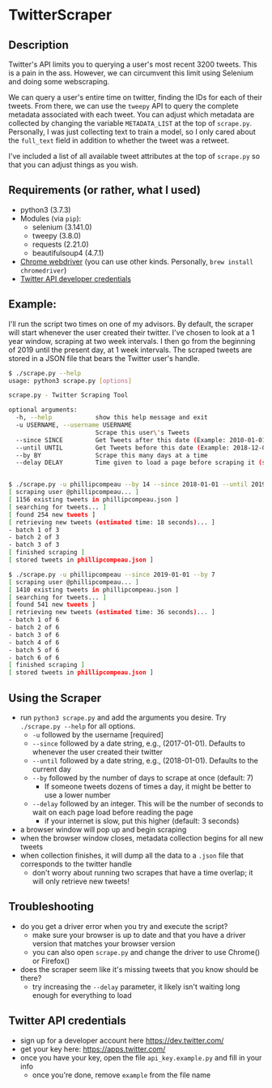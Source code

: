 # TwitterScraper

## Description

Twitter's API limits you to querying a user's most recent 3200 tweets. This is a pain in the ass. However, we can circumvent this limit using Selenium and doing some webscraping.  

We can query a user's entire time on twitter, finding the IDs for each of their tweets. From there, we can use the `tweepy` API to query the complete metadata associated with each tweet. You can adjust which metadata are collected by changing the variable `METADATA_LIST` at the top of `scrape.py`. Personally, I was just collecting text to train a model, so I only cared about the `full_text` field in addition to whether the tweet was a retweet.  

I've included a list of all available tweet attributes at the top of `scrape.py` so that you can adjust things as you wish.

## Requirements (or rather, what I used)

* python3 (3.7.3)
* Modules (via `pip`):
  * selenium (3.141.0)
  * tweepy (3.8.0)
  * requests (2.21.0)
  * beautifulsoup4 (4.7.1)
* [Chrome webdriver](https://chromedriver.chromium.org/downloads) (you can use other kinds. Personally, `brew install chromedriver`)
* [Twitter API developer credentials](https://dev.twitter.com)

## Example:

I'll run the script two times on one of my advisors. By default, the scraper will start whenever the user created their twitter. I've chosen to look at a 1 year window, scraping at two week intervals. I then go from the beginning of 2019 until the present day, at 1 week intervals. The scraped tweets are stored in a JSON file that bears the Twitter user's handle.
```bash
$ ./scrape.py --help
usage: python3 scrape.py [options]

scrape.py - Twitter Scraping Tool

optional arguments:
  -h, --help            show this help message and exit
  -u USERNAME, --username USERNAME
                        Scrape this user\'s Tweets
  --since SINCE         Get Tweets after this date (Example: 2010-01-01).
  --until UNTIL         Get Tweets before this date (Example: 2018-12-07).
  --by BY               Scrape this many days at a time
  --delay DELAY         Time given to load a page before scraping it (seconds)


$ ./scrape.py -u phillipcompeau --by 14 --since 2018-01-01 --until 2019-01-01 
[ scraping user @phillipcompeau... ]
[ 1156 existing tweets in phillipcompeau.json ]
[ searching for tweets... ]
[ found 254 new tweets ]
[ retrieving new tweets (estimated time: 18 seconds)... ]
- batch 1 of 3
- batch 2 of 3
- batch 3 of 3
[ finished scraping ]
[ stored tweets in phillipcompeau.json ]

$ ./scrape.py -u phillipcompeau --since 2019-01-01 --by 7
[ scraping user @phillipcompeau... ]
[ 1410 existing tweets in phillipcompeau.json ]
[ searching for tweets... ]
[ found 541 new tweets ]
[ retrieving new tweets (estimated time: 36 seconds)... ]
- batch 1 of 6
- batch 2 of 6
- batch 3 of 6
- batch 4 of 6
- batch 5 of 6
- batch 6 of 6
[ finished scraping ]
[ stored tweets in phillipcompeau.json ]
```

## Using the Scraper

* run `python3 scrape.py` and add the arguments you desire. Try `./scrape.py --help` for all options.
  * `-u` followed by the username [required]
  * `--since` followed by a date string, e.g., (2017-01-01). Defaults to whenever the user created their twitter
  * `--until` followed by a date string, e.g., (2018-01-01). Defaults to the current day 
  * `--by` followed by the number of days to scrape at once (default: 7)
    * If someone tweets dozens of times a day, it might be better to use a lower number
  * `--delay` followed by an integer. This will be the number of seconds to wait on each page load before reading the page
    * if your internet is slow, put this higher (default: 3 seconds)
* a browser window will pop up and begin scraping 
* when the browser window closes, metadata collection begins for all new tweets
* when collection finishes, it will dump all the data to a `.json` file that corresponds to the twitter handle
  * don't worry about running two scrapes that have a time overlap; it will only retrieve new tweets!

## Troubleshooting

* do you get a driver error when you try and execute the script?
  * make sure your browser is up to date and that you have a driver version that matches your browser version 
  * you can also open `scrape.py` and change the driver to use Chrome() or Firefox()
* does the scraper seem like it's missing tweets that you know should be there?
  * try increasing the `--delay` parameter, it likely isn't waiting long enough for everything to load

## Twitter API credentials

* sign up for a developer account here https://dev.twitter.com/
* get your key here: https://apps.twitter.com/
* once you have your key, open the file `api_key.example.py` and fill in your info
  * once you're done, remove `example` from the file name

